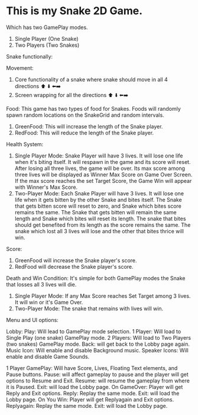 # This is my Snake 2D Game. 
Which has two GamePlay modes. 
 1. Single Player (One Snake)
 2. Two Players (Two Snakes)

Snake functionally: 

Movement:
 1. Core functionality of a snake where snake should move in all 4 directions ⬆️ ⬇️ ⬅️➡️
 2. Screen wrapping for all the directions ⬆️ ⬇️ ⬅️➡️
    
Food:
This game has two types of food for Snakes. Foods will randomly spawn random locations on the SnakeGrid and random intervals. 
 1. GreenFood: This will increase the length of the Snake player.
 2. RedFood: This will reduce the length of the Snake player.

Health System: 
 1. Single Player Mode:
     Snake Player will have 3 lives.
     It will lose one life when it's biting itself.
     It will respawn in the game and its score will reset.
     After losing all three lives, the game will be over.
     Its max score among three lives will be displayed as Winner Max Score on Game Over Screen.
     If the max score reaches the set Target Score, the Game Win will appear with Winner's Max Score.
 2. Two-Player Mode:
     Each Snake Player will have 3 lives.
     It will lose one life when it gets bitten by the other Snake and bites itself.
     The Snake that gets bitten score will reset to zero, and Snake which bites score remains the same. 
     The Snake that gets bitten will remain the same length and Snake which bites will reset its length.
     The snake that bites should get benefited from its length as the score remains the same.
     The snake which lost all 3 lives will lose and the other that bites thrice will win. 

Score: 
 1. GreenFood will increase the Snake player's score.
 2. RedFood will decrease the Snake player's score.

Death and Win Condition: 
 It's simple for both GamePlay modes the Snake that losses all 3 lives will die.
  1. Single Player Mode: If any Max Score reaches Set Target among 3 lives. It will win or it's Game Over.
  2. Two-Player Mode: The snake that remains with lives will win. 

Menu and UI options: 

Lobby: Play: Will lead to GamePlay mode selection. 
       1 Player: Will load to Single Play (one snake) GamePlay mode. 
       2 Players: Will load to Two Players (two snakes) GamePlay mode.
       Back: will get back to the Lobby page again. 
       Music Icon: Will enable and disable Background music.
       Speaker Icons: Will enable and disable Game Sounds. 

 1 Player GamePlay: Will have Score, Lives, Floating Text elements, and Pause buttons. 
   Pause: will affect gameplay to pause and the player will get options to Resume and Exit. 
   Resume: will resume the gameplay from where it is Paused. 
   Exit: will load the Lobby page. 
   On GameOver: Player will get Reply and Exit options. 
   Reply: Replay the same mode. 
   Exit: will load the Lobby page. 
   On You Win: Player will get Replyagain and Exit options.
   Replyagain: Replay the same mode. 
   Exit: will load the Lobby page.







       





